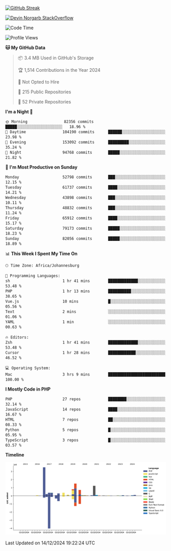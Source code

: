 
[![GitHub Streak](http://github-readme-streak-stats.herokuapp.com?user=DevinNorgarb&date_format=M%20j%5B%2C%20Y%5D)]()


[![Devin Norgarb StackOverflow](https://github-readme-stackoverflow.vercel.app/?userID=4993755)](https://stackoverflow.com/users/4993755/devin-norgarb)

<!--START_SECTION:waka-->
![Code Time](http://img.shields.io/badge/Code%20Time-9%2C266%20hrs%2054%20mins-blue)

![Profile Views](http://img.shields.io/badge/Profile%20Views-0-blue)

**🐱 My GitHub Data** 

> 📦 3.4 MB Used in GitHub's Storage 
 > 
> 🏆 1,514 Contributions in the Year 2024
 > 
> 🚫 Not Opted to Hire
 > 
> 📜 215 Public Repositories 
 > 
> 🔑 52 Private Repositories 
 > 
**I'm a Night 🦉** 

```text
🌞 Morning                82356 commits       █████░░░░░░░░░░░░░░░░░░░░   18.96 % 
🌆 Daytime                104190 commits      ██████░░░░░░░░░░░░░░░░░░░   23.98 % 
🌃 Evening                153092 commits      █████████░░░░░░░░░░░░░░░░   35.24 % 
🌙 Night                  94768 commits       █████░░░░░░░░░░░░░░░░░░░░   21.82 % 
```
📅 **I'm Most Productive on Sunday** 

```text
Monday                   52798 commits       ███░░░░░░░░░░░░░░░░░░░░░░   12.15 % 
Tuesday                  61737 commits       ████░░░░░░░░░░░░░░░░░░░░░   14.21 % 
Wednesday                43898 commits       ███░░░░░░░░░░░░░░░░░░░░░░   10.11 % 
Thursday                 48832 commits       ███░░░░░░░░░░░░░░░░░░░░░░   11.24 % 
Friday                   65912 commits       ████░░░░░░░░░░░░░░░░░░░░░   15.17 % 
Saturday                 79173 commits       █████░░░░░░░░░░░░░░░░░░░░   18.23 % 
Sunday                   82056 commits       █████░░░░░░░░░░░░░░░░░░░░   18.89 % 
```


📊 **This Week I Spent My Time On** 

```text
🕑︎ Time Zone: Africa/Johannesburg

💬 Programming Languages: 
sh                       1 hr 41 mins        █████████████░░░░░░░░░░░░   53.48 % 
PHP                      1 hr 13 mins        ██████████░░░░░░░░░░░░░░░   38.65 % 
Vue.js                   10 mins             █░░░░░░░░░░░░░░░░░░░░░░░░   05.56 % 
Text                     2 mins              ░░░░░░░░░░░░░░░░░░░░░░░░░   01.06 % 
YAML                     1 min               ░░░░░░░░░░░░░░░░░░░░░░░░░   00.63 % 

🔥 Editors: 
Zsh                      1 hr 41 mins        █████████████░░░░░░░░░░░░   53.48 % 
Cursor                   1 hr 28 mins        ████████████░░░░░░░░░░░░░   46.52 % 

💻 Operating System: 
Mac                      3 hrs 9 mins        █████████████████████████   100.00 % 
```

**I Mostly Code in PHP** 

```text
PHP                      27 repos            ████████░░░░░░░░░░░░░░░░░   32.14 % 
JavaScript               14 repos            ████░░░░░░░░░░░░░░░░░░░░░   16.67 % 
HTML                     7 repos             ██░░░░░░░░░░░░░░░░░░░░░░░   08.33 % 
Python                   5 repos             █░░░░░░░░░░░░░░░░░░░░░░░░   05.95 % 
TypeScript               3 repos             █░░░░░░░░░░░░░░░░░░░░░░░░   03.57 % 
```



**Timeline**

![Lines of Code chart](https://raw.githubusercontent.com/DevinNorgarb/DevinNorgarb/main/assets/bar_graph.png)


 Last Updated on 14/12/2024 19:22:24 UTC
<!--END_SECTION:waka-->

